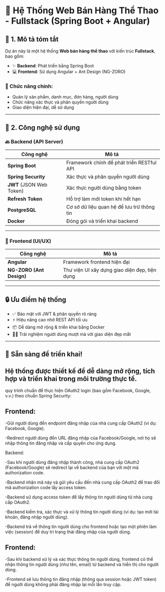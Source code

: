 # 🛒 Hệ Thống Web Bán Hàng Thể Thao - Fullstack (Spring Boot + Angular)

## 📌 1. Mô tả tóm tắt

Dự án này là một hệ thống **Web bán hàng thể thao** với kiến trúc **Fullstack**, bao gồm:

- ✨ **Backend**: Phát triển bằng Spring Boot
- 💻 **Frontend**: Sử dụng Angular + Ant Design (NG-ZORO)

### 🧩 Chức năng chính:

- Quản lý sản phẩm, danh mục, đơn hàng, người dùng
- Chức năng xác thực và phân quyền người dùng
- Giao diện hiện đại, dễ sử dụng

---

## 🧰 2. Công nghệ sử dụng

### 🔙 Backend (API Server)

| Công nghệ         | Mô tả |
|-------------------|-------|
| **Spring Boot**   | Framework chính để phát triển RESTful API |
| **Spring Security** | Xác thực và phân quyền người dùng |
| **JWT** (JSON Web Token) | Xác thực người dùng bằng token |
| **Refresh Token** | Hỗ trợ làm mới token khi hết hạn |
| **PostgreSQL**    | Cơ sở dữ liệu quan hệ để lưu trữ thông tin |
| **Docker**        | Đóng gói và triển khai backend |

---

### 🎨 Frontend (UI/UX)

| Công nghệ             | Mô tả |
|------------------------|------|
| **Angular**            | Framework frontend hiện đại |
| **NG-ZORO (Ant Design)** | Thư viện UI xây dựng giao diện đẹp, tiện dụng |

---

## 🔒 Ưu điểm hệ thống

- ✅ Bảo mật với JWT & phân quyền rõ ràng
- ⚡ Hiệu năng cao nhờ REST API tối ưu
- 📦 Dễ dàng mở rộng & triển khai bằng Docker
- 🧑‍💻 Trải nghiệm người dùng mượt mà với giao diện đẹp mắt

---

## 🚀 Sẵn sàng để triển khai!

Hệ thống được thiết kế để dễ dàng mở rộng, tích hợp và triển khai trong môi trường thực tế.
--- 
quy trình chuẩn để thực hiện OAuth2 login (bao gồm Facebook, Google, v.v.) theo chuẩn Spring Security:

## Frontend:

-Gửi người dùng đến endpoint đăng nhập của nhà cung cấp OAuth2 (ví dụ: Facebook, Google).

-Redirect người dùng đến URL đăng nhập của Facebook/Google, nơi họ sẽ nhập thông tin đăng nhập và cấp quyền cho ứng dụng.

Backend:

-Sau khi người dùng đăng nhập thành công, nhà cung cấp OAuth2 (Facebook/Google) sẽ redirect lại về backend của bạn
 với một mã authorization code.

-Backend nhận mã này và gửi yêu cầu đến nhà cung cấp OAuth2 để trao đổi mã authorization code lấy access token.

-Backend sử dụng access token để lấy thông tin người dùng từ nhà cung cấp OAuth2.

-Backend kiểm tra, xác thực và xử lý thông tin người dùng (ví dụ: tạo mới tài khoản, đăng nhập người dùng).

-Backend trả về thông tin người dùng cho frontend hoặc tạo một phiên làm việc (session) để duy trì trạng thái
đăng nhập của người dùng.

## Frontend:

-Sau khi backend xử lý và xác thực thông tin người dùng, frontend có thể nhận thông tin người dùng (như tên, email)
từ backend và hiển thị cho người dùng.

-Frontend sẽ lưu thông tin đăng nhập (thông qua session hoặc JWT token) để người dùng không phải đăng nhập lại mỗi
lần truy cập.
